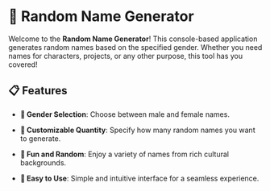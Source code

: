 # 🎉 Random Name Generator

Welcome to the **Random Name Generator**! This console-based application generates random names based on the specified gender. Whether you need names for characters, projects, or any other purpose, this tool has you covered!

## 📋 Features

- **👤 Gender Selection**: Choose between male and female names.
- **🔢 Customizable Quantity**: Specify how many random names you want to generate.
- **🎲 Fun and Random**: Enjoy a variety of names from rich cultural backgrounds.

- **📝 Easy to Use**: Simple and intuitive interface for a seamless experience.


